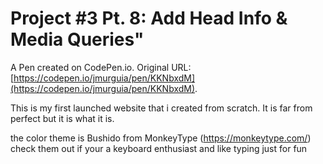 # Project #3 Pt. 8: Add Head Info & Media Queries"

A Pen created on CodePen.io. Original URL: [https://codepen.io/jmurguia/pen/KKNbxdM](https://codepen.io/jmurguia/pen/KKNbxdM).

This is my first launched website that i created from scratch. It is far from perfect but it is what it is.

the color theme is Bushido from MonkeyType (https://monkeytype.com/) check them out if your a keyboard enthusiast and like typing just for fun
